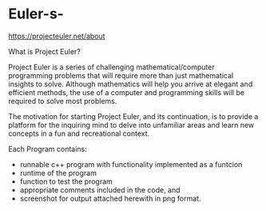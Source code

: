 # Euler-s-
https://projecteuler.net/about

What is Project Euler?

Project Euler is a series of challenging mathematical/computer programming problems that will require more than just mathematical insights to solve. Although mathematics will help you arrive at elegant and efficient methods, the use of a computer and programming skills will be required to solve most problems.

The motivation for starting Project Euler, and its continuation, is to provide a platform for the inquiring mind to delve into unfamiliar areas and learn new concepts in a fun and recreational context.


Each Program contains:
- runnable c++ program with functionality implemented as a funtcion
- runtime of the program
- function to test the program
- appropriate comments included in the code, and
- screenshot for output attached herewith in png format.
